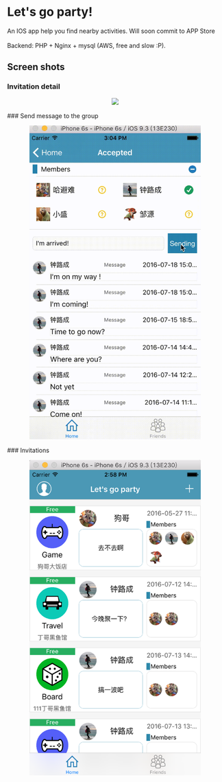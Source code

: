 # Let's go party!

An IOS app help you find nearby activities. Will soon commit to APP Store
<br></br>
Backend: PHP + Nginx + mysql (AWS, free and slow :P).

## Screen shots
### Invitation detail
<p align="center">
<img src="https://github.com/luchengzhong/hang-out-in-holiday-APP/blob/master/README_IMAGES/HOIH_1.gif" width="400">
</p>
### Send message to the group
<p align="center">
<img src="https://github.com/luchengzhong/hang-out-in-holiday-APP/blob/master/README_IMAGES/HOID_2.gif" width="400">
</p>
### Invitations
<p align="center">
<img src="https://github.com/luchengzhong/hang-out-in-holiday-APP/blob/master/README_IMAGES/HOIH_3.png" width="400">
</p>
